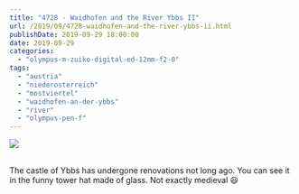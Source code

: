 ```yaml
---
title: "4728 - Waidhofen and the River Ybbs II"
url: /2019/09/4728-waidhofen-and-the-river-ybbs-ii.html
publishDate: 2019-09-29 18:00:00
date: 2019-09-29
categories: 
  - "olympus-m-zuiko-digital-ed-12mm-f2-0"
tags: 
  - "austria"
  - "niederosterreich"
  - "mostviertel"
  - "waidhofen-an-der-ybbs"
  - "river"
  - "olympus-pen-f"
---
```

<div class="container">
<div class="center"><a target="_blank" href="https://d25zfm9zpd7gm5.cloudfront.net/1200x1200/2018/20180422_141011_lr.jpg"><img class="webfeedsFeaturedVisual" src="https://d25zfm9zpd7gm5.cloudfront.net/0600x0600/2018/20180422_141011_lr.jpg" /></a></div>
</div>
<br />

The castle of Ybbs has undergone renovations not long ago. You can
see it in the funny tower hat made of glass. Not exactly medieval
:smiley:
